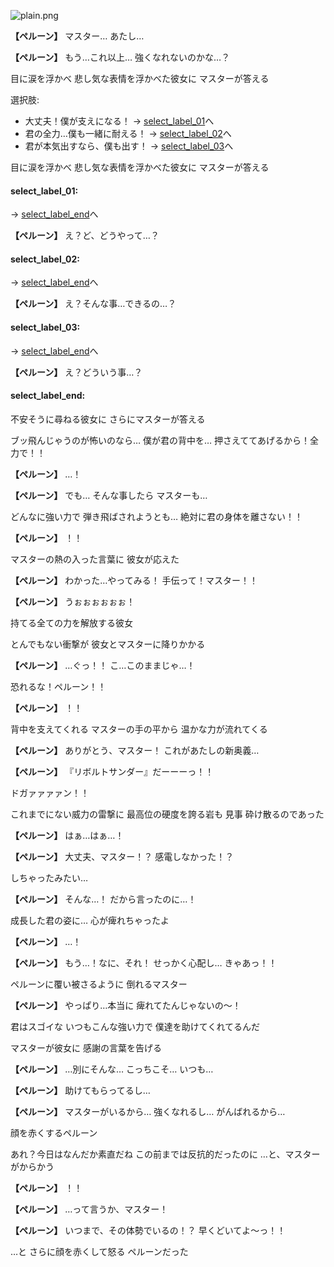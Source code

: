
![plain.png](../images/backgrounds/plain.png)

**【ペルーン】**
マスター…
あたし…

**【ペルーン】**
もう…これ以上…
強くなれないのかな…？

目に涙を浮かべ
悲し気な表情を浮かべた彼女に
マスターが答える

選択肢:
- 大丈夫！僕が支えになる！ → [select_label_01](#select_label_01)へ
- 君の全力…僕も一緒に耐える！ → [select_label_02](#select_label_02)へ
- 君が本気出すなら、僕も出す！ → [select_label_03](#select_label_03)へ

目に涙を浮かべ
悲し気な表情を浮かべた彼女に
マスターが答える

#### select_label_01:
 → [select_label_end](#select_label_end)へ

**【ペルーン】**
え？ど、どうやって…？

#### select_label_02:
 → [select_label_end](#select_label_end)へ

**【ペルーン】**
え？そんな事…できるの…？

#### select_label_03:
 → [select_label_end](#select_label_end)へ

**【ペルーン】**
え？どういう事…？

#### select_label_end:

不安そうに尋ねる彼女に
さらにマスターが答える

ブッ飛んじゃうのが怖いのなら…
僕が君の背中を…
押さえててあげるから！全力で！！

**【ペルーン】**
…！

**【ペルーン】**
でも…
そんな事したら
マスターも…

どんなに強い力で
弾き飛ばされようとも…
絶対に君の身体を離さない！！

**【ペルーン】**
！！

マスターの熱の入った言葉に
彼女が応えた

**【ペルーン】**
わかった…やってみる！
手伝って！マスター！！

**【ペルーン】**
うぉぉぉぉぉぉ！

持てる全ての力を解放する彼女

とんでもない衝撃が
彼女とマスターに降りかかる

**【ペルーン】**
…ぐっ！！
こ…このままじゃ…！

恐れるな！ペルーン！！

**【ペルーン】**
！！

背中を支えてくれる
マスターの手の平から
温かな力が流れてくる

**【ペルーン】**
ありがとう、マスター！
これがあたしの新奥義…

**【ペルーン】**
『リボルトサンダー』だーーーっ！！

ドガァァァァン！！

これまでにない威力の雷撃に
最高位の硬度を誇る岩も
見事 砕け散るのであった

**【ペルーン】**
はぁ…はぁ…！

**【ペルーン】**
大丈夫、マスター！？
感電しなかった！？

しちゃったみたい…

**【ペルーン】**
そんな…！
だから言ったのに…！

成長した君の姿に…
心が痺れちゃったよ

**【ペルーン】**
…！

**【ペルーン】**
もう…！なに、それ！
せっかく心配し…
きゃあっ！！

ペルーンに覆い被さるように
倒れるマスター

**【ペルーン】**
やっぱり…本当に
痺れてたんじゃないの～！

君はスゴイな
いつもこんな強い力で
僕達を助けてくれてるんだ

マスターが彼女に
感謝の言葉を告げる

**【ペルーン】**
…別にそんな…
こっちこそ…
いつも…

**【ペルーン】**
助けてもらってるし…

**【ペルーン】**
マスターがいるから…
強くなれるし…
がんばれるから…

顔を赤くするペルーン

あれ？今日はなんだか素直だね
この前までは反抗的だったのに
…と、マスターがからかう

**【ペルーン】**
！！

**【ペルーン】**
…って言うか、マスター！

**【ペルーン】**
いつまで、その体勢でいるの！？
早くどいてよ～っ！！

…と
さらに顔を赤くして怒る
ペルーンだった
